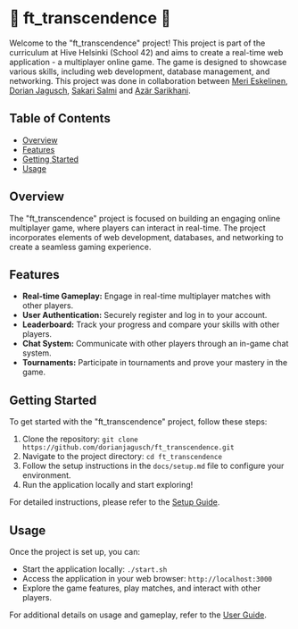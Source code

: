 # 🚧 ft_transcendence 🚧

Welcome to the "ft_transcendence" project! This project is part of the curriculum at Hive Helsinki (School 42) and aims to create a real-time web application - a multiplayer online game. The game is designed to showcase various skills, including web development, database management, and networking. This project was done in collaboration between [Meri Eskelinen](https://github.com/merituulie), [Dorian Jagusch](https://github.com/dorianjagusch), [Sakari Salmi](https://github.com/sakarisalmi) and [Azär Sarikhani](https://github.com/azarSarikhani/).

## Table of Contents
- [Overview](#overview)
- [Features](#features)
- [Getting Started](#getting-started)
- [Usage](#usage)

## Overview

The "ft_transcendence" project is focused on building an engaging online multiplayer game, where players can interact in real-time. The project incorporates elements of web development, databases, and networking to create a seamless gaming experience.

## Features

- **Real-time Gameplay:** Engage in real-time multiplayer matches with other players.
- **User Authentication:** Securely register and log in to your account.
- **Leaderboard:** Track your progress and compare your skills with other players.
- **Chat System:** Communicate with other players through an in-game chat system.
- **Tournaments:** Participate in tournaments and prove your mastery in the game.

## Getting Started

To get started with the "ft_transcendence" project, follow these steps:

1. Clone the repository: `git clone https://github.com/dorianjagusch/ft_transcendence.git`
2. Navigate to the project directory: `cd ft_transcendence`
3. Follow the setup instructions in the `docs/setup.md` file to configure your environment.
4. Run the application locally and start exploring!

For detailed instructions, please refer to the [Setup Guide](docs/setup.md).

## Usage

Once the project is set up, you can:

- Start the application locally: `./start.sh`
- Access the application in your web browser: `http://localhost:3000`
- Explore the game features, play matches, and interact with other players.

For additional details on usage and gameplay, refer to the [User Guide](docs/user-guide.md).
